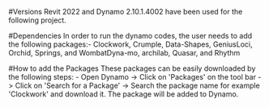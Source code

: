 
#Versions
Revit 2022 and Dynamo 2.10.1.4002 have been used for the following project.

#Dependencies
In order to run the dynamo codes, the user needs to add the following packages:- Clockwork, Crumple, Data-Shapes, GeniusLoci, Orchid, Springs, and WombatDyna-mo, archilab, Quasar, and Rhythm

#How to add the Packages
These packages can be easily downloaded by the following steps: - Open Dynamo -> Click on 'Packages' on the tool bar -> Click on 'Search for a Package' -> Search the package name for example 'Clockwork' and download it. The package will be added to Dynamo.
